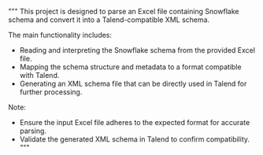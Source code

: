 """
This project is designed to parse an Excel file containing Snowflake schema 
and convert it into a Talend-compatible XML schema.

The main functionality includes:
- Reading and interpreting the Snowflake schema from the provided Excel file.
- Mapping the schema structure and metadata to a format compatible with Talend.
- Generating an XML schema file that can be directly used in Talend for further processing.

Note:
- Ensure the input Excel file adheres to the expected format for accurate parsing.
- Validate the generated XML schema in Talend to confirm compatibility.
"""